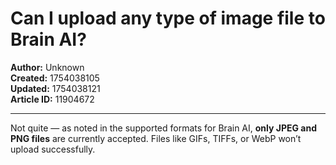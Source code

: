 # Can I upload any type of image file to Brain AI?

**Author:** Unknown  
**Created:** 1754038105  
**Updated:** 1754038121  
**Article ID:** 11904672  

---

Not quite — as noted in the supported formats for Brain AI, **only JPEG and PNG files** are currently accepted. Files like GIFs, TIFFs, or WebP won’t upload successfully.
